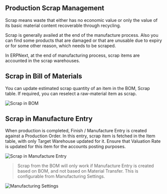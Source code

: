 ## Production Scrap Management

Scrap means waste that either has no economic value or only the value of its basic material content recoverable through recycling.

Scrap is generally availed at the end of the manufacture process. Also you can find some products that are damaged or that are unusable due to expiry or for some other reason, which needs to be scraped.

In ERPNext, at the end of manufacturing process, scrap items are accounted in the scrap warehouses.

## Scrap in Bill of Materials

You can update estimated scrap quantity of an item in the BOM, Scrap table. If required, you can reselect a raw-material item as scrap.

![Scrap in BOM](https://docs.erpnext.com/files/scrap-1.png)

## Scrap in Manufacture Entry

When production is completed, Finish / Manufacture Entry is created against a Production Order. In this entry, scrap item is fetched in the Item table, with only Target Warehouse updated for it. Ensure that Valuation Rate is updated for this item for the accounts posting purposes.

![Scrap in Manufacture Entry](https://docs.erpnext.com/files/scrap-2.gif)

> Scrap from the BOM will only work if Manufacture Entry is created based on BOM, and not based on Material Transfer. This is configurable from Manufacturing Settings.

![Manufacturing Settings](https://docs.erpnext.com/files/manufacturing-settings.png)
